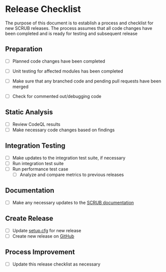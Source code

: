 # Release Checklist
The purpose of this document is to establish a process and checklist for new SCRUB releases. The process assumes that
all code changes have been completed and is ready for testing and subsequent release

## Preparation
- [ ] Planned code changes have been completed
- [ ] Unit testing for affected modules has been completed
- [ ] Make sure that any branched code and pending pull requests have been merged
- [ ] Check for commented out/debugging code


## Static Analysis
- [ ] Review CodeQL results
- [ ] Make necessary code changes based on findings

## Integration Testing
- [ ] Make updates to the integration test suite, if necessary
- [ ] Run integration test suite
- [ ] Run performance test case
    - [ ] Analyze and compare metrics to previous releases

## Documentation
- [ ] Make any necessary updates to the [SCRUB documentation](https://nasa.github.io/scrub)

## Create Release
- [ ] Update [setup.cfg](https://github.com/nasa/scrub/blob/master/setup.cfg) for new release
- [ ] Create new release on [GitHub](https://github.com/nasa/scrub/releases)

## Process Improvement
- [ ] Update this release checklist as necessary
